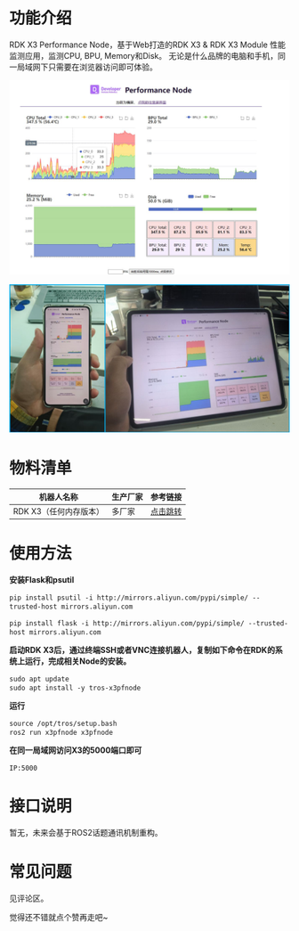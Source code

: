 # 功能介绍

RDK X3 Performance Node，基于Web打造的RDK X3 & RDK X3 Module 性能监测应用，监测CPU, BPU, Memory和Disk。 无论是什么品牌的电脑和手机，同一局域网下只需要在浏览器访问即可体验。

[![desktop_demo](./doc/desktop_demo.jpg)](./doc/desktop_demo.jpg)

[![mult_device](./doc/mult_device.jpg)](./doc/mult_device.jpg)

# 物料清单

| 机器人名称             | 生产厂家 | 参考链接                                       |
| ---------------------- | -------- | ---------------------------------------------- |
| RDK X3（任何内存版本） | 多厂家   | [点击跳转](https://developer.horizon.cc/rdkx3) |

# 使用方法

**安装Flask和psutil**

```
pip install psutil -i http://mirrors.aliyun.com/pypi/simple/ --trusted-host mirrors.aliyun.com
```

```
pip install flask -i http://mirrors.aliyun.com/pypi/simple/ --trusted-host mirrors.aliyun.com
```

**启动RDK X3后，通过终端SSH或者VNC连接机器人，复制如下命令在RDK的系统上运行，完成相关Node的安装。**

```
sudo apt update
sudo apt install -y tros-x3pfnode
```

**运行**

```
source /opt/tros/setup.bash
ros2 run x3pfnode x3pfnode
```

**在同一局域网访问X3的5000端口即可**

```
IP:5000
```

# 接口说明

暂无，未来会基于ROS2话题通讯机制重构。

# 常见问题

见评论区。



觉得还不错就点个赞再走吧~
